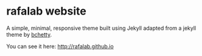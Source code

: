 # rafalab website

A simple, minimal, responsive theme built using Jekyll adapted from a jekyll theme by [bchetty](https://github.com/bchetty/jekyllBasic).

You can see it here: http://rafalab.github.io
